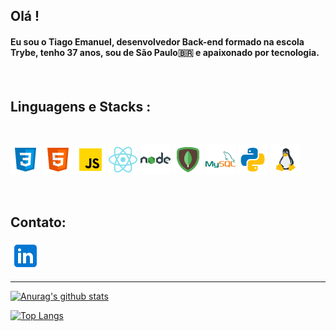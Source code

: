 ## Olá !

#### Eu sou o Tiago Emanuel, **desenvolvedor Back-end** formado na escola **Trybe**, tenho 37 anos, sou de São Paulo:brazil: e apaixonado por tecnologia.

<br>

## Linguagens e Stacks :

<br>

![css](css3.png)
![html](html.png)
![javascript](javascript-48.png)
![react](react.png)
![nodejs](nodejs.png)
![mongodb](mongodb.png)
![mysql](mysql.png)
![python](python.png)
![linu](linux.png)

<br>

## Contato:

[<img src="linkedin.png">](http://www.linkedin.com/in/tiago-emanuel-ers)

---

[![Anurag's github stats](https://github-readme-stats.vercel.app/api?username=tiago-ers&show_icons=true)](https://github.com/anuraghazra/github-readme-stats)

[![Top Langs](https://github-readme-stats.vercel.app/api/top-langs/?username=anuraghazra&layout=compact)](https://github.com/anuraghazra/github-readme-stats)

